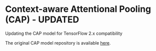 # Context-aware Attentional Pooling (CAP) - UPDATED

Updating the CAP model for TensorFlow 2.x compatibility

The original CAP model repository is available [here](https://github.com/ArdhenduBehera/cap).
